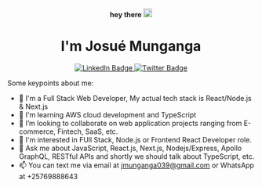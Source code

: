<div id="header" align="center">
  <h4>
    hey there
    <img src="https://media.giphy.com/media/hvRJCLFzcasrR4ia7z/giphy.gif" width="18"/>
  </h4>
  <h1>I'm Josué Munganga</h1>
  <div id="badges">
    <a href="https://www.linkedin.com/in/josué-munganga">
      <img src="https://img.shields.io/badge/LinkedIn-blue?style=for-the-badge&logo=linkedin&logoColor=white" alt="LinkedIn Badge"/>
    </a>
    <a href="https://twitter.com/JosuMunganga2">
      <img src="https://img.shields.io/badge/Twitter-blue?style=for-the-badge&logo=twitter&logoColor=white" alt="Twitter Badge"/>
    </a>
  </div>
  
  <img src="https://komarev.com/ghpvc/?username=josumung999&style=flat-square&color=blue" alt=""/>
</div>


Some keypoints about me:

- 🔭 I'm a Full Stack Web Developer, My actual tech stack is React/Node.js & Next.js
- 🌱 I'm learning AWS cloud development and TypeScript
- 👯 I’m looking to collaborate on web application projects ranging from E-commerce, Fintech, SaaS, etc.
- 🤔 I'm interested in FUll Stack, Node.js or Frontend React Developer role.
- 💬 Ask me about JavaScript, React.js, Next.js, Nodejs/Express, Apollo GraphQL, RESTful APIs and shortly we should talk about TypeScript, etc.
- 📫 You can text me via email at jmunganga039@gmail.com or WhatsApp at +25769888643
